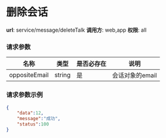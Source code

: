 删除会话
=======

**url**: service/message/deleteTalk
**调用方**: web,app
**权限**: all

### 请求参数
|    名称      |  类型     | 是否必存在 |                  说明                  |
|--------------|-----------|------------|----------------------------------------|
| oppositeEmail | string    | 是         |会话对象的email    				     |


### 请求参数示例

```json
{
	"data":12,
	"message":"成功",
	"status":100
}
```
